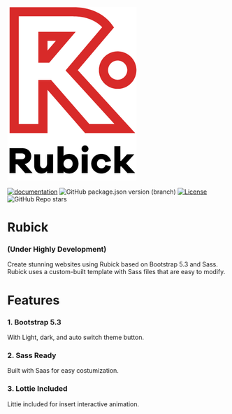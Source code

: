 ![plot](./assets/logo/rubick-full@2x.png)

[![documentation](https://img.shields.io/badge/link-documentation-blue)](https://sly-canidae-c97.notion.site/Introduction-d001d559486d4a778065d2fe82e1c0b6)
![GitHub package.json version (branch)](https://img.shields.io/github/package-json/v/nickz2289/rubick-bootstrap5-template/master)
[![License](https://img.shields.io/badge/License-MIT-blue)](#license)
![GitHub Repo stars](https://img.shields.io/github/stars/nickz2289/rubick-bootstrap5-template?style=social)

# Rubick
### (Under Highly Development)
Create stunning websites using Rubick based on Bootstrap 5.3 and Sass. Rubick uses a custom-built template with Sass files that are easy to modify.

# Features
### 1. Bootstrap 5.3
With Light, dark, and auto switch theme button.

### 2. Sass Ready
Built with Saas for easy costumization.

### 3. Lottie Included
Littie included for insert interactive animation.